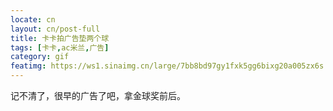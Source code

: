 ```yaml
---
locate: cn
layout: cn/post-full
title: 卡卡拍广告垫两个球
tags: [卡卡,ac米兰,广告]
category: gif
featimg: https://ws1.sinaimg.cn/large/7bb8bd97gy1fxk5gg6bixg20a005zx6s.gif
---
```


记不清了，很早的广告了吧，拿金球奖前后。